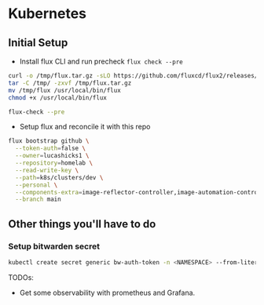 # Kubernetes

## Initial Setup

- Install flux CLI and run precheck `flux check --pre`

```bash
curl -o /tmp/flux.tar.gz -sLO https://github.com/fluxcd/flux2/releases/download/v2.6.4/flux_2.6.4_linux_amd64.tar.gz
tar -C /tmp/ -zxvf /tmp/flux.tar.gz
mv /tmp/flux /usr/local/bin/flux
chmod +x /usr/local/bin/flux

flux-check --pre
```

- Setup flux and reconcile it with this repo

```bash
flux bootstrap github \
  --token-auth=false \
  --owner=lucashicks1 \
  --repository=homelab \
  --read-write-key \
  --path=k8s/clusters/dev \
  --personal \
  --components-extra=image-reflector-controller,image-automation-controller \
  --branch main
```

## Other things you'll have to do

### Setup bitwarden secret

```bash
kubectl create secret generic bw-auth-token -n <NAMESPACE> --from-literal=token="<SECRET>"
```

TODOs:

- Get some observability with prometheus and Grafana.
